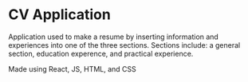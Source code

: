 # CV Application

Application used to make a resume by inserting information and experiences into one of the three sections. Sections include: a general section, education experence, and practical experience.

Made using React, JS, HTML, and CSS